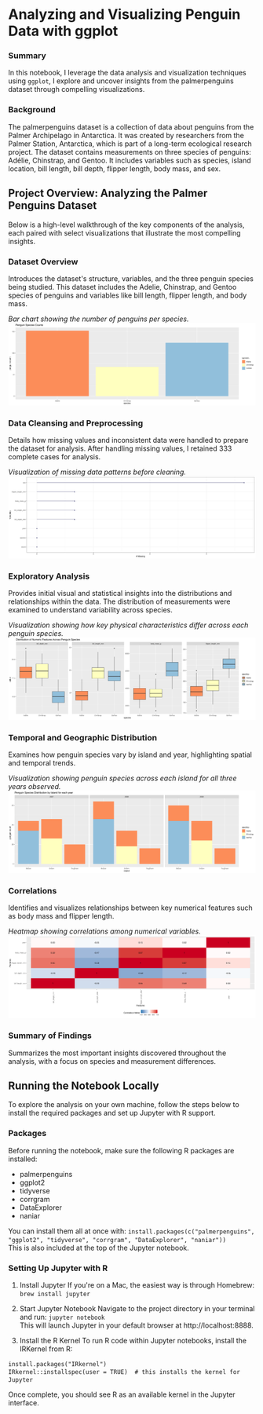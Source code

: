 # Analyzing and Visualizing Penguin Data with ggplot
### Summary
In this notebook, I leverage the data analysis and visualization techniques using `ggplot`, I explore and uncover insights from the palmerpenguins dataset through compelling visualizations.

### Background
The palmerpenguins dataset is a collection of data about penguins from the Palmer Archipelago in Antarctica. It was created by researchers from the Palmer Station, Antarctica, which is part of a long-term ecological research project. The dataset contains measurements on three species of penguins: Adélie, Chinstrap, and Gentoo. It includes variables such as species, island location, bill length, bill depth, flipper length, body mass, and sex.

## Project Overview: Analyzing the Palmer Penguins Dataset
Below is a high-level walkthrough of the key components of the analysis, each paired with select visualizations that illustrate the most compelling insights.

### Dataset Overview
Introduces the dataset's structure, variables, and the three penguin species being studied. This dataset includes the Adelie, Chinstrap, and Gentoo species of penguins and variables like bill length, flipper length, and body mass.

*Bar chart showing the number of penguins per species.*
![Species Counts](figures/species_counts_barplot.png)

### Data Cleansing and Preprocessing
Details how missing values and inconsistent data were handled to prepare the dataset for analysis. After handling missing values, I retained 333 complete cases for analysis.

*Visualization of missing data patterns before cleaning.*
![Missing Values](figures/missing_values_by_variable.png)

### Exploratory Analysis
Provides initial visual and statistical insights into the distributions and relationships within the data. The distribution of measurements were examined to understand variability across species.

*Visualization showing how key physical characteristics differ across each penguin species.*
![Species Distro Boxplot](figures/species_distribution_boxplot.png)

### Temporal and Geographic Distribution
Examines how penguin species vary by island and year, highlighting spatial and temporal trends.

*Visualization showing penguin species across each island for all three years observed.*
![Species by Island Year](figures/species_by_island_year_barplot.png)

### Correlations
Identifies and visualizes relationships between key numerical features such as body mass and flipper length.

*Heatmap showing correlations among numerical variables.*
![Correlation Matrix](figures/correlation_matrix.png)

### Summary of Findings
Summarizes the most important insights discovered throughout the analysis, with a focus on species and measurement differences.

## Running the Notebook Locally
To explore the analysis on your own machine, follow the steps below to install the required packages and set up Jupyter with R support.

### Packages
Before running the notebook, make sure the following R packages are installed:
- palmerpenguins
- ggplot2
- tidyverse
- corrgram
- DataExplorer
- naniar

You can install them all at once with:
`install.packages(c("palmerpenguins", "ggplot2", "tidyverse", "corrgram", "DataExplorer", "naniar"))`  
This is also included at the top of the Jupyter notebook.

### Setting Up Jupyter with R
1. Install Jupyter
If you're on a Mac, the easiest way is through Homebrew:
`brew install jupyter`

2. Start Jupyter Notebook
Navigate to the project directory in your terminal and run:
`jupyter notebook`  
This will launch Jupyter in your default browser at http://localhost:8888.

3. Install the R Kernel
To run R code within Jupyter notebooks, install the IRKernel from R:
```
install.packages("IRkernel")
IRkernel::installspec(user = TRUE)  # this installs the kernel for Jupyter
```
Once complete, you should see R as an available kernel in the Jupyter interface.
